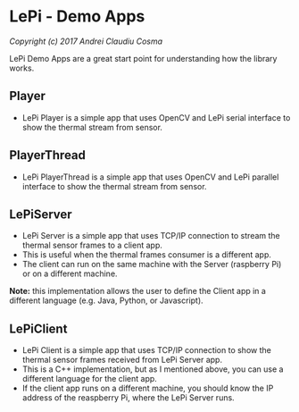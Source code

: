 # LePi - Demo Apps
*Copyright (c) 2017 Andrei Claudiu Cosma*

LePi Demo Apps are a great start point for understanding how the library works.

## Player
- LePi Player is a simple app that uses OpenCV and LePi serial interface to show the thermal stream from sensor.

## PlayerThread
- LePi PlayerThread is a simple app that uses OpenCV and LePi parallel interface to show the thermal stream from sensor.

## LePiServer
- LePi Server is a simple app that uses TCP/IP connection to stream the thermal sensor frames to a client app. 
- This is useful when the thermal frames consumer is a different app. 
- The client can run on the same machine with the Server (raspberry Pi) or on a different machine.

__Note:__ this implementation allows the user to define the Client app in a different language (e.g. Java, Python, or Javascript).

## LePiClient
- LePi Client is a simple app that uses TCP/IP connection to show the thermal sensor frames received from LePi Server app. 
- This is a C++ implementation, but as I mentioned above, you can use a different language for the client app.
- If the client app runs on a different machine, you should know the IP address of the reaspberry Pi, where the LePi Server runs.

